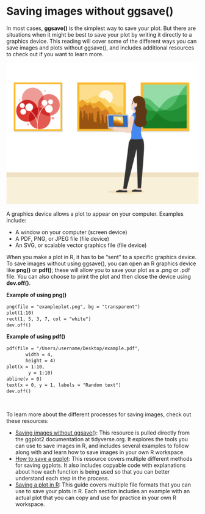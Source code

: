 # Saving images without ggsave()

In most cases, **ggsave()** is the simplest way to save your plot. But there are situations when it might be best to save your plot by writing it directly to a graphics device. This reading will cover some of the different ways you can save images and plots without ggsave(), and includes additional resources to check out if you want to learn more. 

![img](img/ggsave1.png)

A graphics device allows a plot to appear on your computer. Examples include:

* A window on your computer (screen device)
* A PDF, PNG, or JPEG file (file device)
* An SVG, or scalable vector graphics file (file device)

When you make a plot in R, it has to be “sent” to a specific graphics device. To save images without using ggsave(), you can open an R graphics device like **png()** or **pdf()**; these will allow you to save your plot as a .png or .pdf file. You can also choose to print the plot and then close the device using **dev.off()**.

**Example of using png()** 

```
png(file = "exampleplot.png", bg = "transparent")
plot(1:10)
rect(1, 5, 3, 7, col = "white")
dev.off()
```

**Example of using pdf()**

```
pdf(file = "/Users/username/Desktop/example.pdf",    
       width = 4,     
       height = 4) 
plot(x = 1:10,     
        y = 1:10)
abline(v = 0)
text(x = 0, y = 1, labels = "Random text")
dev.off()
```

&nbsp;

To learn more about the different processes for saving images, check out these resources: 

* [Saving images without ggsave()](https://ggplot2.tidyverse.org/reference/ggsave.html#saving-images-without-ggsave-): This resource is pulled directly from the ggplot2 documentation at tidyverse.org. It explores the tools you can use to save images in R, and includes several examples to follow along with and learn how to save images in your own R workspace. 
* [How to save a ggplot](https://www.datanovia.com/en/blog/how-to-save-a-ggplot/): This resource covers multiple different methods for saving ggplots. It also includes copyable code with explanations about how each function is being used so that you can better understand each step in the process.  
* [Saving a plot in R](https://www.datamentor.io/r-programming/saving-plot/): This guide covers multiple file formats that you can use to save your plots in R. Each section includes an example with an actual plot that you can copy and use for practice in your own R workspace. 
